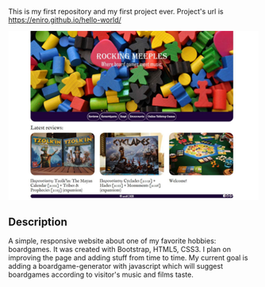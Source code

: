 This is my first repository and my first project ever. Project's url is https://eniro.github.io/hello-world/

![screenshot](https://github.com/eniro/hello-world/blob/master/RM.JPG)

<h2>Description</h2>
A simple, responsive website about one of my favorite hobbies: boardgames. It was created with Bootstrap, HTML5, CSS3.
I plan on improving the page and adding stuff from time to time. My current goal is adding a boardgame-generator with javascript which will suggest boardgames according to visitor's music and films taste.
